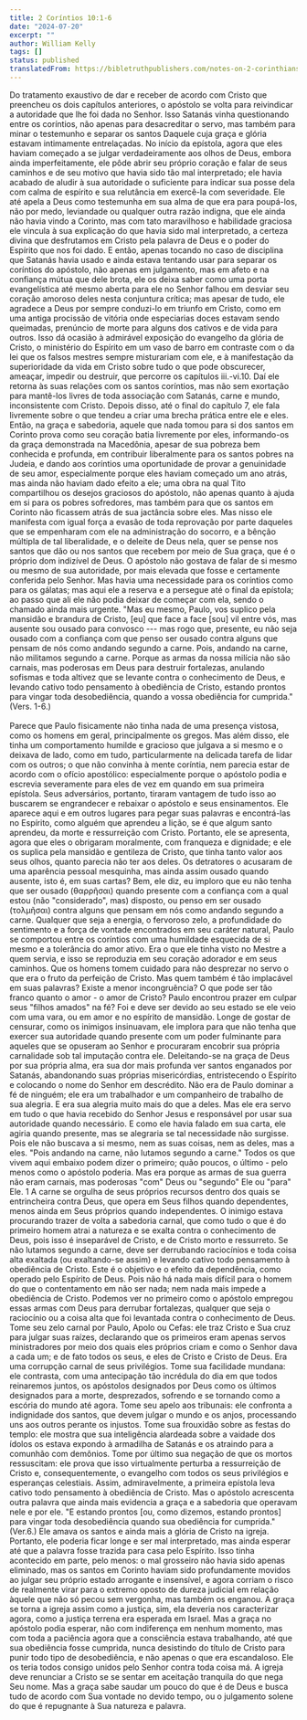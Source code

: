 ```yaml
---
title: 2 Coríntios 10:1-6
date: "2024-07-20"
excerpt: ""
author: William Kelly
tags: []
status: published
translatedFrom: https://bibletruthpublishers.com/notes-on-2-corinthians-10-1-6/william-kelly-wk/w-kelly/lac143218-lub-16163-5
---
```


Do tratamento exaustivo de dar e receber de acordo com Cristo que
preencheu os dois capítulos anteriores, o apóstolo se volta para
reivindicar a autoridade que lhe foi dada no Senhor. Isso Satanás vinha
questionando entre os coríntios, não apenas para desacreditar o servo,
mas também para minar o testemunho e separar os santos Daquele cuja
graça e glória estavam intimamente entrelaçadas. No início da epístola,
agora que eles haviam começado a se julgar verdadeiramente aos olhos de
Deus, embora ainda imperfeitamente, ele pôde abrir seu próprio coração e
falar de seus caminhos e de seu motivo que havia sido tão mal
interpretado; ele havia acabado de aludir à sua autoridade o suficiente
para indicar sua posse dela com calma de espírito e sua relutância em
exercê-la com severidade. Ele até apela a Deus como testemunha em sua
alma de que era para poupá-los, não por medo, leviandade ou qualquer
outra razão indigna, que ele ainda não havia vindo a Corinto, mas com
tato maravilhoso e habilidade graciosa ele vincula à sua explicação do
que havia sido mal interpretado, a certeza divina que desfrutamos em
Cristo pela palavra de Deus e o poder do Espírito que nos foi dado. E
então, apenas tocando no caso de disciplina que Satanás havia usado e
ainda estava tentando usar para separar os coríntios do apóstolo, não
apenas em julgamento, mas em afeto e na confiança mútua que dele brota,
ele os deixa saber como uma porta evangelística até mesmo aberta para
ele no Senhor falhou em desviar seu coração amoroso deles nesta
conjuntura crítica; mas apesar de tudo, ele agradece a Deus por sempre
conduzi-lo em triunfo em Cristo, como em uma antiga procissão de vitória
onde especiarias doces estavam sendo queimadas, prenúncio de morte para
alguns dos cativos e de vida para outros. Isso dá ocasião à admirável
exposição do evangelho da glória de Cristo, o ministério do Espírito em
um vaso de barro em contraste com o da lei que os falsos mestres sempre
misturariam com ele, e à manifestação da superioridade da vida em Cristo
sobre tudo o que pode obscurecer, ameaçar, impedir ou destruir, que
percorre os capítulos iii.-vi.10. Daí ele retorna às suas relações com
os santos coríntios, mas não sem exortação para mantê-los livres de toda
associação com Satanás, carne e mundo, inconsistente com Cristo. Depois
disso, até o final do capítulo 7, ele fala livremente sobre o que tendeu
a criar uma brecha prática entre ele e eles. Então, na graça e
sabedoria, aquele que nada tomou para si dos santos em Corinto prova
como seu coração batia livremente por eles, informando-os da graça
demonstrada na Macedônia, apesar de sua pobreza bem conhecida e
profunda, em contribuir liberalmente para os santos pobres na Judeia, e
dando aos coríntios uma oportunidade de provar a genuinidade de seu
amor, especialmente porque eles haviam começado um ano atrás, mas ainda
não haviam dado efeito a ele; uma obra na qual Tito compartilhou os
desejos graciosos do apóstolo, não apenas quanto à ajuda em si para os
pobres sofredores, mas também para que os santos em Corinto não ficassem
atrás de sua jactância sobre eles. Mas nisso ele manifesta com igual
força a evasão de toda reprovação por parte daqueles que se empenharam
com ele na administração do socorro, e a bênção múltipla de tal
liberalidade, e o deleite de Deus nela, quer se pense nos santos que dão
ou nos santos que recebem por meio de Sua graça, que é o próprio dom
indizível de Deus. O apóstolo não gostava de falar de si mesmo ou mesmo
de sua autoridade, por mais elevada que fosse e certamente conferida
pelo Senhor. Mas havia uma necessidade para os coríntios como para os
gálatas; mas aqui ele a reserva e a persegue até o final da epístola; ao
passo que ali ele não podia deixar de começar com ela, sendo o chamado
ainda mais urgente. "Mas eu mesmo, Paulo, vos suplico pela mansidão e
brandura de Cristo, \[eu\] que face a face \[sou\] vil entre vós, mas
ausente sou ousado para convosco --- mas rogo que, presente, eu não seja
ousado com a confiança com que penso ser ousado contra alguns que pensam
de nós como andando segundo a carne. Pois, andando na carne, não
militamos segundo a carne. Porque as armas da nossa milícia não são
carnais, mas poderosas em Deus para destruir fortalezas, anulando
sofismas e toda altivez que se levante contra o conhecimento de Deus, e
levando cativo todo pensamento à obediência de Cristo, estando prontos
para vingar toda desobediência, quando a vossa obediência for cumprida."
(Vers. 1-6.)\
\
Parece que Paulo fisicamente não tinha nada de uma presença vistosa,
como os homens em geral, principalmente os gregos. Mas além disso, ele
tinha um comportamento humilde e gracioso que julgava a si mesmo e o
deixava de lado, como em tudo, particularmente na delicada tarefa de
lidar com os outros; o que não convinha à mente coríntia, nem parecia
estar de acordo com o ofício apostólico: especialmente porque o apóstolo
podia e escrevia severamente para eles de vez em quando em sua primeira
epístola. Seus adversários, portanto, tiraram vantagem de tudo isso ao
buscarem se engrandecer e rebaixar o apóstolo e seus ensinamentos. Ele
aparece aqui e em outros lugares para pegar suas palavras e encontrá-las
no Espírito, como alguém que aprendeu a lição, se é que algum santo
aprendeu, da morte e ressurreição com Cristo. Portanto, ele se
apresenta, agora que eles o obrigaram moralmente, com franqueza e
dignidade; e ele os suplica pela mansidão e gentileza de Cristo, que
tinha tanto valor aos seus olhos, quanto parecia não ter aos deles. Os
detratores o acusaram de uma aparência pessoal mesquinha, mas ainda
assim ousado quando ausente, isto é, em suas cartas? Bem, ele diz, eu
imploro que eu não tenha que ser ousado (θαρρῆσαι) quando presente com a
confiança com a qual estou (não \"considerado\", mas) disposto, ou penso
em ser ousado (τολμῆσαι) contra alguns que pensam em nós como andando
segundo a carne. Qualquer que seja a energia, o fervoroso zelo, a
profundidade do sentimento e a força de vontade encontrados em seu
caráter natural, Paulo se comportou entre os coríntios com uma humildade
esquecida de si mesmo e a tolerância do amor ativo. Era o que ele tinha
visto no Mestre a quem servia, e isso se reproduzia em seu coração
adorador e em seus caminhos. Que os homens tomem cuidado para não
desprezar no servo o que era o fruto da perfeição de Cristo. Mas quem
também é tão implacável em suas palavras? Existe a menor incongruência?
O que pode ser tão franco quanto o amor - o amor de Cristo? Paulo
encontrou prazer em culpar seus \"filhos amados\" na fé? Foi e deve ser
devido ao seu estado se ele veio com uma vara, ou em amor e no espírito
de mansidão. Longe de gostar de censurar, como os inimigos insinuavam,
ele implora para que não tenha que exercer sua autoridade quando
presente com um poder fulminante para aqueles que se opuseram ao Senhor
e procuraram encobrir sua própria carnalidade sob tal imputação contra
ele. Deleitando-se na graça de Deus por sua própria alma, era sua dor
mais profunda ver santos enganados por Satanás, abandonando suas
próprias misericórdias, entristecendo o Espírito e colocando o nome do
Senhor em descrédito. Não era de Paulo dominar a fé de ninguém; ele era
um trabalhador e um companheiro de trabalho de sua alegria. E era sua
alegria muito mais do que a deles. Mas ele era servo em tudo o que havia
recebido do Senhor Jesus e responsável por usar sua autoridade quando
necessário. E como ele havia falado em sua carta, ele agiria quando
presente, mas se alegraria se tal necessidade não surgisse. Pois ele não
buscava a si mesmo, nem as suas coisas, nem as deles, mas a eles. \"Pois
andando na carne, não lutamos segundo a carne.\" Todos os que vivem aqui
embaixo podem dizer o primeiro; quão poucos, o último - pelo menos como
o apóstolo poderia. Mas era porque as armas de sua guerra não eram
carnais, mas poderosas \"com\" Deus ou \"segundo\" Ele ou \"para\" Ele.
1 A carne se orgulha de seus próprios recursos dentro dos quais se
entrincheira contra Deus, que opera em Seus filhos quando dependentes,
menos ainda em Seus próprios quando independentes. O inimigo estava
procurando trazer de volta a sabedoria carnal, que como tudo o que é do
primeiro homem atrai a natureza e se exalta contra o conhecimento de
Deus, pois isso é inseparável de Cristo, e de Cristo morto e ressurreto.
Se não lutamos segundo a carne, deve ser derrubando raciocínios e toda
coisa alta exaltada (ou exaltando-se assim) e levando cativo todo
pensamento à obediência de Cristo. Este é o objetivo e o efeito da
dependência, como operado pelo Espírito de Deus. Pois não há nada mais
difícil para o homem do que o contentamento em não ser nada; nem nada
mais impede a obediência de Cristo. Podemos ver no primeiro como o
apóstolo empregou essas armas com Deus para derrubar fortalezas,
qualquer que seja o raciocínio ou a coisa alta que foi levantada contra
o conhecimento de Deus. Tome seu zelo carnal por Paulo, Apolo ou Cefas:
ele traz Cristo e Sua cruz para julgar suas raízes, declarando que os
primeiros eram apenas servos ministradores por meio dos quais eles
próprios criam e como o Senhor dava a cada um; e de fato todos os seus,
e eles de Cristo e Cristo de Deus. Era uma corrupção carnal de seus
privilégios. Tome sua facilidade mundana: ele contrasta, com uma
antecipação tão incrédula do dia em que todos reinaremos juntos, os
apóstolos designados por Deus como os últimos designados para a morte,
desprezados, sofrendo e se tornando como a escória do mundo até agora.
Tome seu apelo aos tribunais: ele confronta a indignidade dos santos,
que devem julgar o mundo e os anjos, processando uns aos outros perante
os injustos. Tome sua frouxidão sobre as festas do templo: ele mostra
que sua inteligência alardeada sobre a vaidade dos ídolos os estava
expondo à armadilha de Satanás e os atraindo para a comunhão com
demônios. Tome por último sua negação de que os mortos ressuscitam: ele
prova que isso virtualmente perturba a ressurreição de Cristo e,
consequentemente, o evangelho com todos os seus privilégios e esperanças
celestiais. Assim, admiravelmente, a primeira epístola leva cativo todo
pensamento à obediência de Cristo. Mas o apóstolo acrescenta outra
palavra que ainda mais evidencia a graça e a sabedoria que operavam nele
e por ele. \"E estando prontos \[ou, como dizemos, estando prontos\]
para vingar toda desobediência quando sua obediência for cumprida.\"
(Ver.6.) Ele amava os santos e ainda mais a glória de Cristo na igreja.
Portanto, ele poderia ficar longe e ser mal interpretado, mas ainda
esperar até que a palavra fosse trazida para casa pelo Espírito. Isso
tinha acontecido em parte, pelo menos: o mal grosseiro não havia sido
apenas eliminado, mas os santos em Corinto haviam sido profundamente
movidos ao julgar seu próprio estado arrogante e insensível, e agora
corriam o risco de realmente virar para o extremo oposto de dureza
judicial em relação àquele que não só pecou sem vergonha, mas também os
enganou. A graça se torna a igreja assim como a justiça, sim, ela
deveria nos caracterizar agora, como a justiça terrena era esperada em
Israel. Mas a graça no apóstolo podia esperar, não com indiferença em
nenhum momento, mas com toda a paciência agora que a consciência estava
trabalhando, até que sua obediência fosse cumprida, nunca desistindo do
título de Cristo para punir todo tipo de desobediência, e não apenas o
que era escandaloso. Ele os teria todos consigo unidos pelo Senhor
contra toda coisa má. A igreja deve renunciar a Cristo se se sentar em
aceitação tranquila do que nega Seu nome. Mas a graça sabe saudar um
pouco do que é de Deus e busca tudo de acordo com Sua vontade no devido
tempo, ou o julgamento solene do que é repugnante à Sua natureza e
palavra.
